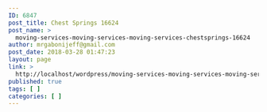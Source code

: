 ```yaml
---
ID: 6847
post_title: Chest Springs 16624
post_name: >
  moving-services-moving-services-moving-services-chestsprings-16624
author: mrgabonijeff@gmail.com
post_date: 2018-03-28 01:47:23
layout: page
link: >
  http://localhost/wordpress/moving-services-moving-services-moving-services-chestsprings-16624/
published: true
tags: [ ]
categories: [ ]
---
```

